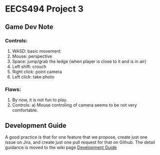 # EECS494 Project 3

## Game Dev Note
### Controls:

1. WASD: basic movement
2. Mouse: perspective 
3. Space: jump/grab the ledge (when player is close to it and is in air)
5. Left shift: crouch 
6. Right click: point camera
7. Left click: take photo

### Flaws:

1. By now, it is not fun to play.
2. Controls:
   a) Mouse controling of camera seems to be not very comfortable.
   
## Development Guide
A good practice is that for one feature that we propose, create just one issue on Jira, and create just one pull request for that on Github.
The detail guidance is moved to the wiki page [Development Guide](https://github.com/UM-Electra-Studio/eecs494-p3/wiki/Development-Guide)
